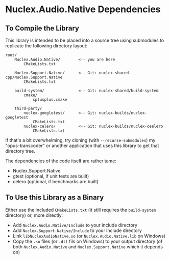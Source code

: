 Nuclex.Audio.Native Dependencies
================================


To Compile the Library
----------------------

This library is intended to be placed into a source tree using submodules to replicate
the following directory layout:

    root/
        Nuclex.Audio.Native/        <-- you are here
            CMakeLists.txt

        Nuclex.Support.Native/      <-- Git: nuclex-shared-cpp/Nuclex.Support.Native
            CMakeLists.txt

        build-system/               <-- Git: nuclex-shared/build-system
            cmake/
                cplusplus.cmake

        third-party/
            nuclex-googletest/      <-- Git: nuclex-builds/nuclex-googletest
                CMakeLists.txt
            nuclex-celero/          <-- Git: nuclex-builds/nuclex-ceelero
                CMakeLists.txt

If that's a bit overwhelming, try cloning (with `--recurse-submodules`) my "opus-transcoder"
or another application that uses this library to get that directory tree.

The dependencies of the code itself are rather tame:

  * Nuclex.Support.Native
  * gtest (optional, if unit tests are built)
  * celero (optional, if benchmarks are built)

To Use this Library as a Binary
-------------------------------

Either use the included `CMakeLists.txt` (it still requires the `build-system` directory)
or, more directly:

  * Add `Nuclex.Audio.Native/Include` to your include directory
  * Add `Nuclex.Support.Native/Include` to your include directory
  * Link `libNuclexAudioNative.so` (or `Nuclex.Audio.Native.lib` on Windows)
  * Copy the `.so` files (or `.dll` fils on Windows) to your output directory
    (of both `Nuclex.Audio.Native` and `Nuclex.Support.Native` which it depends on)
